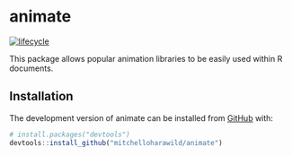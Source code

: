 
<!-- README.md is generated from README.Rmd. Please edit that file -->

# animate

[![lifecycle](https://img.shields.io/badge/lifecycle-experimental-orange.svg)](https://www.tidyverse.org/lifecycle/#experimental)

This package allows popular animation libraries to be easily used within
R
documents.

## Installation

<!-- You can install the released version of animate from [CRAN](https://CRAN.R-project.org) with: -->

<!-- ``` r -->

<!-- install.packages("animate") -->

<!-- ``` -->

The development version of animate can be installed from
[GitHub](https://github.com/) with:

``` r
# install.packages("devtools")
devtools::install_github("mitchelloharawild/animate")
```
